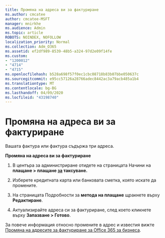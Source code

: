 ```yaml
---
title: Промяна на адреса ви за фактуриране
ms.author: cmcatee
author: cmcatee-MSFT
manager: mnirkhe
ms.audience: Admin
ms.topic: article
ROBOTS: NOINDEX, NOFOLLOW
localization_priority: Normal
ms.collection: Adm_O365
ms.assetid: ef2df989-8539-48b5-a324-97d2e09f14fe
ms.custom:
- "1200012"
- "4714"
- "4715"
ms.openlocfilehash: b528a698f57f0ec1cbc08718b83b07bbe050637c
ms.sourcegitcommit: e95cc57126a28766adec8442ac3a79acb485a1b4
ms.translationtype: MT
ms.contentlocale: bg-BG
ms.lasthandoff: 04/09/2020
ms.locfileid: "43198740"
---
```

# <a name="change-your-billing-address"></a>Промяна на адреса ви за фактуриране

Вашата фактура или фактура съдържа три адреса. 

**Промяна на адреса ви за фактуриране**

1. В центъра за администриране отидете на страницата Начини на **плащане > плащане [за](https://go.microsoft.com/fwlink/p/?linkid=2018806) таксуване.** 

2. Изберете кредитната карта или банковата сметка, която искате да промените. 

3. На страницата Подробности за **метода на плащане** щракнете върху **Редактиране**. 

4. Актуализирайте адреса си за фактуриране, след което кликнете върху **Запазване > Готово**. 

За повече информация относно промените в адрес и известия вижте [Промяна на адресите за фактуриране за Office 365 за бизнеса](https://docs.microsoft.com/microsoft-365/commerce/billing-and-payments/change-your-billing-addresses?view=o365-worldwide). 
